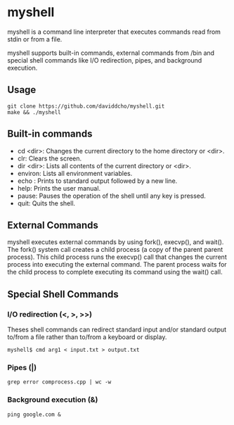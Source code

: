 # myshell
myshell is a command line interpreter that executes commands read from stdin or from a file.

myshell supports built-in commands, external commands from /bin and special shell commands like I/O redirection, pipes, and background execution.

## Usage
```
git clone https://github.com/daviddcho/myshell.git
make && ./myshell
```

## Built-in commands 
- cd \<dir\>: Changes the current directory to the home directory or \<dir\>.
- clr: Clears the screen.
- dir \<dir\>: Lists all contents of the current directory or \<dir\>.
- environ: Lists all environment variables.
- echo <comment>: Prints <comment> to standard output followed by a new line.
- help: Prints the user manual.
- pause: Pauses the operation of the shell until any key is pressed.
- quit: Quits the shell.

## External Commands
myshell executes external commands by using fork(), execvp(), and wait().
The fork() system call creates a child process (a copy of the parent parent process). This child process runs the execvp() call that changes the current process into executing the external command. The parent process waits for the child process to complete executing its command using the wait() call.

## Special Shell Commands
### I/O redirection (<, >, >>)
Theses shell commands can redirect standard input and/or standard output to/from a file rather than to/from a keyboard or display.
```
myshell$ cmd arg1 < input.txt > output.txt
```
### Pipes (|)
```
grep error comprocess.cpp | wc -w
```

### Background execution (&)
```
ping google.com &
```


